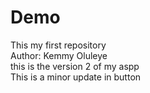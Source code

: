 # Demo
This my first repository
<br>
Author: Kemmy Oluleye 
<br>
this is the version 2 of my aspp
<br>
This is a minor update in button
